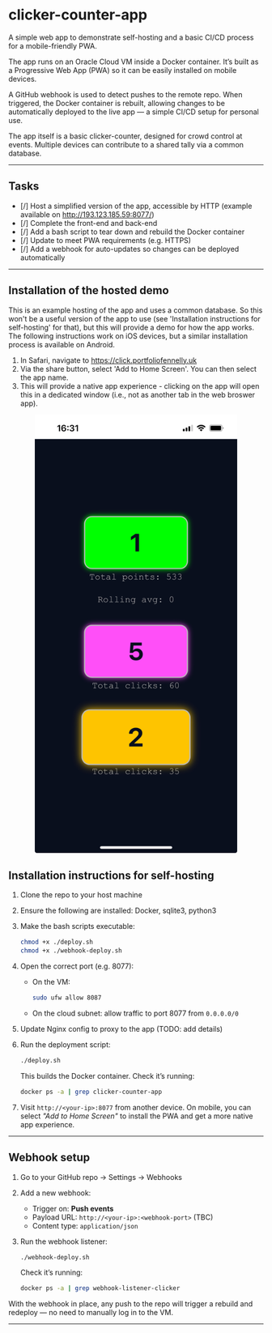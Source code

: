 # clicker-counter-app

A simple web app to demonstrate self-hosting and a basic CI/CD process for a mobile-friendly PWA.

The app runs on an Oracle Cloud VM inside a Docker container. It’s built as a Progressive Web App (PWA) so it can be easily installed on mobile devices.

A GitHub webhook is used to detect pushes to the remote repo. When triggered, the Docker container is rebuilt, allowing changes to be automatically deployed to the live app — a simple CI/CD setup for personal use.

The app itself is a basic clicker-counter, designed for crowd control at events. Multiple devices can contribute to a shared tally via a common database.

---

## Tasks

- [/] Host a simplified version of the app, accessible by HTTP (example available on http://193.123.185.59:8077/)
- [/] Complete the front-end and back-end  
- [/] Add a bash script to tear down and rebuild the Docker container  
- [/] Update to meet PWA requirements (e.g. HTTPS)  
- [/] Add a webhook for auto-updates so changes can be deployed automatically  

---

## Installation of the hosted demo
This is an example hosting of the app and uses a common database. So this won't be a useful version of the app to use (see 'Installation instructions for self-hosting' for that), but this will provide a demo for how the app works.
The following instructions work on iOS devices, but a similar installation process is available on Android.
1. In Safari, navigate to https://click.portfoliofennelly.uk
2. Via the share button, select 'Add to Home Screen'. You can then select the app name.
3. This will provide a native app experience - clicking on the app will open this in a dedicated window (i.e., not as another tab in the web broswer app).
<p align="center">
  <img src="static/img/clicker-counter-app.jpg" alt="Clicker Counter App" width="400">
</p>


## Installation instructions for self-hosting

1. Clone the repo to your host machine  
2. Ensure the following are installed: Docker, sqlite3, python3  
3. Make the bash scripts executable:

    ```bash
    chmod +x ./deploy.sh
    chmod +x ./webhook-deploy.sh
    ```

4. Open the correct port (e.g. 8077):
   - On the VM:

     ```bash
     sudo ufw allow 8087
     ```

   - On the cloud subnet: allow traffic to port 8077 from `0.0.0.0/0`

5. Update Nginx config to proxy to the app (TODO: add details)

6. Run the deployment script:

    ```bash
    ./deploy.sh
    ```

    This builds the Docker container. Check it’s running:

    ```bash
    docker ps -a | grep clicker-counter-app
    ```

7. Visit `http://<your-ip>:8077` from another device. On mobile, you can select *"Add to Home Screen"* to install the PWA and get a more native app experience.

---

## Webhook setup

1. Go to your GitHub repo → Settings → Webhooks  
2. Add a new webhook:
   - Trigger on: **Push events**
   - Payload URL: `http://<your-ip>:<webhook-port>` (TBC)
   - Content type: `application/json`

3. Run the webhook listener:

    ```bash
    ./webhook-deploy.sh
    ```

    Check it’s running:

    ```bash
    docker ps -a | grep webhook-listener-clicker
    ```

With the webhook in place, any push to the repo will trigger a rebuild and redeploy — no need to manually log in to the VM.

---
